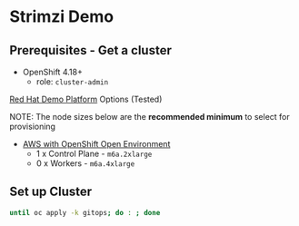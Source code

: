 # Strimzi Demo

## Prerequisites - Get a cluster

- OpenShift 4.18+
  - role: `cluster-admin`

[Red Hat Demo Platform](https://demo.redhat.com) Options (Tested)

NOTE: The node sizes below are the **recommended minimum** to select for provisioning

- <a href="https://demo.redhat.com/catalog?item=babylon-catalog-prod/sandboxes-gpte.sandbox-ocp.prod&utm_source=webapp&utm_medium=share-link" target="_blank">AWS with OpenShift Open Environment</a>
  - 1 x Control Plane - `m6a.2xlarge`
  - 0 x Workers - `m6a.4xlarge`

## Set up Cluster

```sh
until oc apply -k gitops; do : ; done
```
<!-- 
## Pre-requisites

Install the Strimzi operator. This can be done within your target namespace(s) (ie, 'strimzi''), or globally across all namespaces.

Install the Prometheus operator. This can be done within your target namespace (ie, 'strimzi-metrics'), or globally across all namespaces.

Install the Grafana operator. This can be done within your target namespace (ie, 'strimzi-metrics'), or globally across all namespaces. -->

<!-- 
__Environment__

```
#
# Set your env variables.
export PROJECT_ROOT="$(pwd)"
export PATH="${PROJECT_ROOT}/bin:${PATH}"
```

__Prometheus/Grafana__

```
#
# Create the metrics project. Do this as a regular user.
oc new-project strimzi-metrics

#
# Create/configure the Prometheus server. These steps must be completed as cluster-admin.
cd "${PROJECT_ROOT}/prometheus"
oc -n strimzi-metrics apply -f ./prometheus-additional-scrape-secret.yaml
oc -n strimzi-metrics apply -f ./prometheus.yaml
oc -n strimzi-metrics apply -f ./prometheus-strimzi-pod-monitor.yaml
# End cluster-admin steps.


#
# Create/configure the Grafana server.
cd "${PROJECT_ROOT}/grafana"
oc -n strimzi-metrics apply -f ./grafana.yaml
oc -n strimzi-metrics expose service grafana-service
oc -n strimzi-metrics apply -f ./grafana-datasource.yaml
oc -n strimzi-metrics apply -f './*-dashboard.yaml'
```

__Strimzi/Kafka__

```
#
# Create the strimzi project. Do this as a regular user.
oc new-project strimzi

#
# Create the Kafka cluster.
cd "${PROJECT_ROOT}/strimzi
oc -n strimzi apply -f ./kafka-metrics-config.yaml
oc -n strimzi apply -f ./kafka-cluster.yaml
```

__Mirror Maker__

```
cd "${PROJECT_ROOT}/strimzi

#
# Get the TLS cert from the remote/source cluster and save it as ./tls/source-kafka-cluster.crt.

#
# Create a secret containing the certificate.
oc -n strimzi create secret generic mirror-maker-trusted-certs --from-file=source-kafka-cluster-cert=./tls/source-kafka-cluster.crt

#
# Create the Mirror Maker cluster
oc -n strimzi apply -f ./mirror-maker-metrics-config.yaml
oc -n strimzi apply -f ./mirror-maker-cluster.yaml
``` -->
